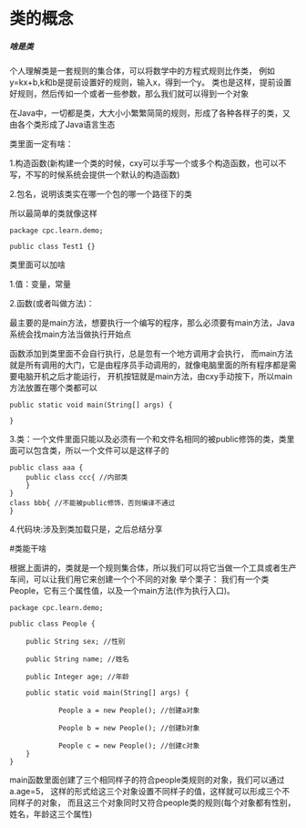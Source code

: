 # 类的概念
##### 啥是类

个人理解类是一套规则的集合体，可以将数学中的方程式规则比作类，
例如y=kx+b,k和b是提前设置好的规则，输入x，得到一个y。
类也是这样，提前设置好规则，然后传如一个或者一些参数，那么我们就可以得到一个对象


在Java中，一切都是类，大大小小繁繁简简的规则，形成了各种各样子的类，又由各个类形成了Java语言生态

类里面一定有啥：

1.构造函数(新构建一个类的时候，cxy可以手写一个或多个构造函数，也可以不写，不写的时候系统会提供一个默认的构造函数)

2.包名，说明该类实在哪一个包的哪一个路径下的类

所以最简单的类就像这样

	package cpc.learn.demo;
	
	public class Test1 {}
	
类里面可以加啥

1.值：变量，常量

2.函数(或者叫做方法)：

最主要的是main方法，想要执行一个编写的程序，那么必须要有main方法，Java系统会找main方法当做执行开始点
	
函数添加到类里面不会自行执行，总是忽有一个地方调用才会执行，
而main方法就是所有调用的大门，它是由程序员手动调用的，就像电脑里面的所有程序都是需要电脑开机之后才能运行，
开机按钮就是main方法，由cxy手动按下，所以main方法放置在哪个类都可以	
	
	public static void main(String[] args) {
            
    }

3.类：一个文件里面只能以及必须有一个和文件名相同的被public修饰的类，类里面可以包含类，所以一个文件可以是这样子的

	public class aaa {
        public class ccc{ //内部类
        }
    }
    class bbb{ //不能被public修饰，否则编译不通过
    }
4.代码块:涉及到类加载只是，之后总结分享


#类能干啥

根据上面讲的，类就是一个规则集合体，所以我们可以将它当做一个工具或者生产车间，可以让我们用它来创建一个个不同的对象
举个栗子：
我们有一个类People，它有三个属性值，以及一个main方法(作为执行入口)。

	package cpc.learn.demo;
	
	public class People {
		
		public String sex; //性别
		
		public String name; //姓名
		
		public Integer age; //年龄
	
		public static void main(String[] args) {
           
           	 	People a = new People(); //创建a对象
           
          		People b = new People(); //创建b对象
           
         		People c = new People(); //创建c对象
        }
	}

main函数里面创建了三个相同样子的符合people类规则的对象，我们可以通过a.age=5，
这样的形式给这三个对象设置不同样子的值，这样就可以形成三个不同样子的对象，
而且这三个对象同时又符合people类的规则(每个对象都有性别，姓名，年龄这三个属性)